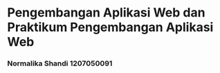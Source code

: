 # Pengembangan Aplikasi Web dan Praktikum Pengembangan Aplikasi Web

### Normalika Shandi 1207050091
